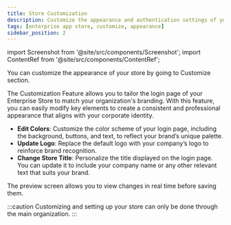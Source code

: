 ```yaml
---
title: Store Customization
description: Customize the appearance and authentication settings of your Enterprise App Store in Appcircle
tags: [enterprise app store, customize, appearance]
sidebar_position: 2
---
```


import Screenshot from '@site/src/components/Screenshot';
import ContentRef from '@site/src/components/ContentRef';

You can customize the appearance of your store by going to Customize section.

The Customization Feature allows you to tailor the login page of your Enterprise Store to match your organization's branding. With this feature, you can easily modify key elements to create a consistent and professional appearance that aligns with your corporate identity.

- **Edit Colors**: Customize the color scheme of your login page, including the background, buttons, and text, to reflect your brand’s unique palette.
- **Update Logo**: Replace the default logo with your company’s logo to reinforce brand recognition.
- **Change Store Title**: Personalize the title displayed on the login page. You can update it to include your company name or any other relevant text that suits your brand.

The preview screen allows you to view changes in real time before saving them.

<Screenshot url='https://cdn.appcircle.io/docs/assets/BE-4225-custom1.png' />

<Screenshot url='https://cdn.appcircle.io/docs/assets/BE-4225-custom2.png' />

:::caution
Customizing and setting up your store can only be done through the main organization.
:::

